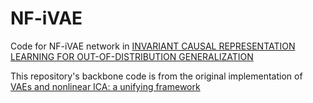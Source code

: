 # NF-iVAE
Code for NF-iVAE network in [INVARIANT CAUSAL REPRESENTATION LEARNING FOR OUT-OF-DISTRIBUTION GENERALIZATION](https://openreview.net/pdf?id=-e4EXDWXnSn)

 
This repository's backbone code is from the original implementation of [VAEs and nonlinear ICA: a unifying framework](https://arxiv.org/abs/1907.04809) 
